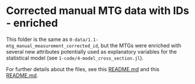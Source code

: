 
# Corrected manual MTG data with IDs - enriched

This folder is the same as `0-data/1.1-mtg_manual_measurement_corrected_id`, but the MTGs were enriched with several new attributes potentially used as explanatory variables for the statistical model (see `1-code/4-model_cross_section.jl`).

For further details about the files, see this [README.md](../1.0-mtg_manual_measurement_corrected/README.md) and this [README.md](../1.1-mtg_manual_measurement_corrected_id/README.md).
